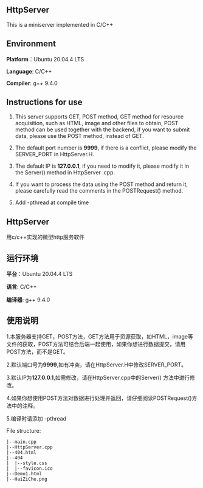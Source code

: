 ## HttpServer
This is a miniserver implemented in C/C++

## Environment
**Platform**：Ubuntu 20.04.4 LTS

**Language**: C/C++

**Compiler**: g++ 9.4.0


## Instructions for use
1. This server supports GET, POST method, GET method for resource acquisition, such as HTML, image and other files to obtain, POST method can be used together with the backend, if you want to submit data, please use the POST method, instead of GET.

2. The default port number is **9999**, if there is a conflict, please modify the SERVER_PORT in HttpServer.H.

3. The default IP is **127.0.0.1**, if you need to modify it, please modify it in the Server() method in HttpServer .cpp.

4. If you want to process the data using the POST method and return it, please carefully read the comments in the POSTRequest() method.

5. Add -pthread at compile time


## HttpServer
用c/c++实现的微型http服务软件

## 运行环境
**平台**：Ubuntu 20.04.4 LTS

**语言**: C/C++

**编译器**: g++ 9.4.0


## 使用说明
1.本服务器支持GET，POST方法，GET方法用于资源获取，如HTML，image等文件的获取，POST方法可结合后端一起使用，如果你想进行数据提交，请用POST方法，而不是GET。

2.默认端口号为**9999**,如有冲突，请在HttpServer.H中修改SERVER_PORT。

3.默认IP为**127.0.0.1**,如需修改，请在HttpServer.cpp中的Server() 方法中进行修改。

4.如果你想使用POST方法对数据进行处理并返回，请仔细阅读POSTRequest()方法中的注释。

5.编译时请添加 -pthread

File structure:

```
|--main.cpp
|--HttpServer.cpp
|--404.html
|--404
|  |--style.css
|  |--favicon.ico
|--Demo1.html
|--HaiZiChe.png
```



